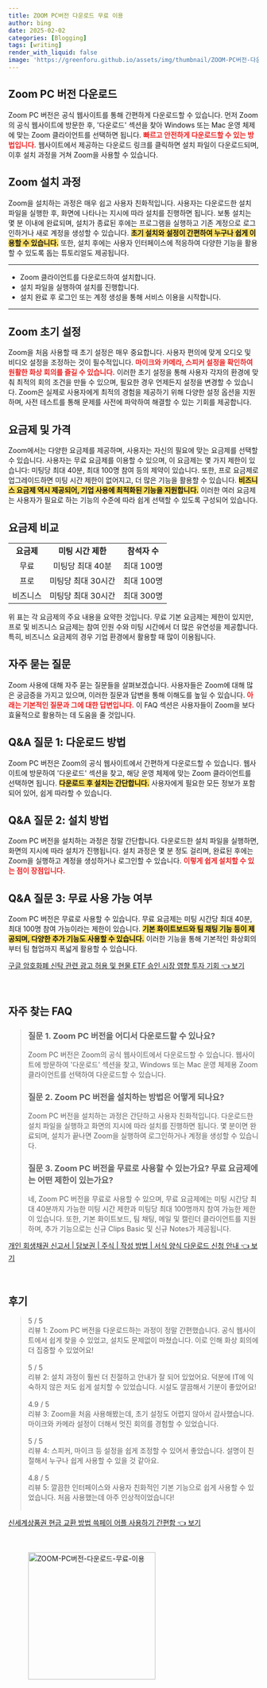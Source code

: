 ```yaml
---
title: ZOOM PC버전 다운로드 무료 이용
author: bing
date: 2025-02-02
categories: [Blogging]
tags: [writing]
render_with_liquid: false
image: 'https://greenforu.github.io/assets/img/thumbnail/ZOOM-PC버전-다운로드-무료-이용.webp'
---
```



<h2 id='Zoom_PC_버전_다운로드'>Zoom PC 버전 다운로드</h2>

<p>Zoom PC 버전은 공식 웹사이트를 통해 간편하게 다운로드할 수 있습니다. 먼저 Zoom의 공식 웹사이트에 방문한 후, '다운로드' 섹션을 찾아 Windows 또는 Mac 운영 체제에 맞는 Zoom 클라이언트를 선택하면 됩니다. <b><span style="color: #ee2323;">빠르고 안전하게 다운로드할 수 있는 방법입니다.</span></b> 웹사이트에서 제공하는 다운로드 링크를 클릭하면 설치 파일이 다운로드되며, 이후 설치 과정을 거쳐 Zoom을 사용할 수 있습니다.</p>

<h2 id='Zoom_설치_과정'>Zoom 설치 과정</h2>

<p>Zoom을 설치하는 과정은 매우 쉽고 사용자 친화적입니다. 사용자는 다운로드한 설치 파일을 실행한 후, 화면에 나타나는 지시에 따라 설치를 진행하면 됩니다. 보통 설치는 몇 분 이내에 완료되며, 설치가 종료된 후에는 프로그램을 실행하고 기존 계정으로 로그인하거나 새로 계정을 생성할 수 있습니다. <b><span style="background-color: #ffe066;">초기 설치와 설정이 간편하여 누구나 쉽게 이용할 수 있습니다.</span></b> 또한, 설치 후에는 사용자 인터페이스에 적응하여 다양한 기능을 활용할 수 있도록 돕는 튜토리얼도 제공됩니다.</p>

<hr />

<ul>
    <li>Zoom 클라이언트를 다운로드하여 설치합니다.</li>
    <li>설치 파일을 실행하여 설치를 진행합니다.</li>
    <li>설치 완료 후 로그인 또는 계정 생성을 통해 서비스 이용을 시작합니다.</li>
</ul>

<hr />

<h2 id='Zoom_초기_설정'>Zoom 초기 설정</h2>

<p>Zoom을 처음 사용할 때 초기 설정은 매우 중요합니다. 사용자 편의에 맞게 오디오 및 비디오 설정을 조정하는 것이 필수적입니다. <b><span style="color: #ee2323;">마이크와 카메라, 스피커 설정을 확인하여 원활한 화상 회의를 즐길 수 있습니다.</span></b> 이러한 초기 설정을 통해 사용자 각자의 환경에 맞춰 최적의 회의 조건을 만들 수 있으며, 필요한 경우 언제든지 설정을 변경할 수 있습니다. Zoom은 실제로 사용자에게 최적의 경험을 제공하기 위해 다양한 설정 옵션을 지원하며, 사전 테스트를 통해 문제를 사전에 파악하여 해결할 수 있는 기회를 제공합니다.</p>

<h2 id='요금제_및_가격'>요금제 및 가격</h2>

<p>Zoom에서는 다양한 요금제를 제공하며, 사용자는 자신의 필요에 맞는 요금제를 선택할 수 있습니다. 사용자는 무료 요금제를 이용할 수 있으며, 이 요금제는 몇 가지 제한이 있습니다: 미팅당 최대 40분, 최대 100명 참여 등의 제약이 있습니다. 또한, 프로 요금제로 업그레이드하면 미팅 시간 제한이 없어지고, 더 많은 기능을 활용할 수 있습니다. <b><span style="background-color: #ffe066;">비즈니스 요금제 역시 제공되어, 기업 사용에 최적화된 기능을 지원합니다.</span></b> 이러한 여러 요금제는 사용자가 필요로 하는 기능의 수준에 따라 쉽게 선택할 수 있도록 구성되어 있습니다.</p>

<h2 id='요금제_비교'>요금제 비교</h2>

<table>
    <tr>
        <td style="text-align: center; height: 17px;"><b>요금제</b></td>
        <td style="text-align: center; height: 17px;"><b>미팅 시간 제한</b></td>
        <td style="text-align: center; height: 17px;"><b>참석자 수</b></td>
    </tr>
    <tr>
        <td style="text-align: center; height: 17px;">무료</td>
        <td style="text-align: center; height: 17px;">미팅당 최대 40분</td>
        <td style="text-align: center; height: 17px;">최대 100명</td>
    </tr>
    <tr>
        <td style="text-align: center; height: 17px;">프로</td>
        <td style="text-align: center; height: 17px;">미팅당 최대 30시간</td>
        <td style="text-align: center; height: 17px;">최대 100명</td>
    </tr>
    <tr>
        <td style="text-align: center; height: 17px;">비즈니스</td>
        <td style="text-align: center; height: 17px;">미팅당 최대 30시간</td>
        <td style="text-align: center; height: 17px;">최대 300명</td>
    </tr>
</table>

<p>위 표는 각 요금제의 주요 내용을 요약한 것입니다. 무료 기본 요금제는 제한이 있지만, 프로 및 비즈니스 요금제는 참여 인원 수와 미팅 시간에서 더 많은 유연성을 제공합니다. 특히, 비즈니스 요금제의 경우 기업 환경에서 활용할 때 많이 이용됩니다.</p>

<h2 id='자주_묻는_질문'>자주 묻는 질문</h2>

<p>Zoom 사용에 대해 자주 묻는 질문들을 살펴보겠습니다. 사용자들은 Zoom에 대해 많은 궁금증을 가지고 있으며, 이러한 질문과 답변을 통해 이해도를 높일 수 있습니다. <b><span style="color: #ee2323;">아래는 기본적인 질문과 그에 대한 답변입니다.</span></b> 이 FAQ 섹션은 사용자들이 Zoom을 보다 효율적으로 활용하는 데 도움을 줄 것입니다.</p>

<h2 id='QNA_질문_1'>Q&A 질문 1: 다운로드 방법</h2>

<p>Zoom PC 버전은 Zoom의 공식 웹사이트에서 간편하게 다운로드할 수 있습니다. 웹사이트에 방문하여 '다운로드' 섹션을 찾고, 해당 운영 체제에 맞는 Zoom 클라이언트를 선택하면 됩니다. <b><span style="background-color: #ffe066;">다운로드 후 설치는 간단합니다.</span></b> 사용자에게 필요한 모든 정보가 포함되어 있어, 쉽게 따라할 수 있습니다.</p>

<h2 id='QNA_질문_2'>Q&A 질문 2: 설치 방법</h2>

<p>Zoom PC 버전을 설치하는 과정은 정말 간단합니다. 다운로드한 설치 파일을 실행하면, 화면의 지시에 따라 설치가 진행됩니다. 설치 과정은 몇 분 정도 걸리며, 완료된 후에는 Zoom을 실행하고 계정을 생성하거나 로그인할 수 있습니다. <b><span style="color: #ee2323;">이렇게 쉽게 설치할 수 있는 점이 장점입니다.</span></b></p>

<h2 id='QNA_질문_3'>Q&A 질문 3: 무료 사용 가능 여부</h2>

<p>Zoom PC 버전은 무료로 사용할 수 있습니다. 무료 요금제는 미팅 시간당 최대 40분, 최대 100명 참여 가능이라는 제한이 있습니다. <b><span style="background-color: #ffe066;">기본 화이트보드와 팀 채팅 기능 등이 제공되며, 다양한 추가 기능도 사용할 수 있습니다.</span></b> 이러한 기능을 통해 기본적인 화상회의부터 팀 협업까지 폭넓게 활용할 수 있습니다.</p>


<p><a class="click-button" title="구글 암호화폐 신탁 관련 광고 허용 및 현물 ETF 승인 시장 영향 투자 기회" href="https://greenforu.github.io/posts/%EA%B5%AC%EA%B8%80-%EC%95%94%ED%98%B8%ED%99%94%ED%8F%90-%EC%8B%A0%ED%83%81-%EA%B4%80%EB%A0%A8-%EA%B4%91%EA%B3%A0-%ED%97%88%EC%9A%A9-%EB%B0%8F-%ED%98%84%EB%AC%BC-ETF-%EC%8A%B9%EC%9D%B8-%EC%8B%9C%EC%9E%A5-%EC%98%81%ED%96%A5-%ED%88%AC%EC%9E%90-%EA%B8%B0%ED%9A%8C/" rel="dofollow">구글 암호화폐 신탁 관련 광고 허용 및 현물 ETF 승인 시장 영향 투자 기회 👈 보기</a></p><br>
<h2 id='자주_찾는_FAQ'>자주 찾는 FAQ</h2>
<div itemscope="" itemtype="https://schema.org/FAQPage"> 
<blockquote> 
<div itemscope="" itemprop="mainEntity" itemtype="https://schema.org/Question"> 
<h3 itemprop="name">질문 1. Zoom PC 버전을 어디서 다운로드할 수 있나요?</h3> 
<div itemscope="" itemprop="acceptedAnswer" itemtype="https://schema.org/Answer"> 
<span itemprop="text"> <p>Zoom PC 버전은 Zoom의 공식 웹사이트에서 다운로드할 수 있습니다. 웹사이트에 방문하여 '다운로드' 섹션을 찾고, Windows 또는 Mac 운영 체제용 Zoom 클라이언트를 선택하여 다운로드할 수 있습니다.</p> </span> 
</div> 
</div> 

<div itemscope="" itemprop="mainEntity" itemtype="https://schema.org/Question"> 
<h3 itemprop="name">질문 2. Zoom PC 버전을 설치하는 방법은 어떻게 되나요?</h3> 
<div itemscope="" itemprop="acceptedAnswer" itemtype="https://schema.org/Answer"> 
<span itemprop="text"> <p>Zoom PC 버전을 설치하는 과정은 간단하고 사용자 친화적입니다. 다운로드한 설치 파일을 실행하고 화면의 지시에 따라 설치를 진행하면 됩니다. 몇 분이면 완료되며, 설치가 끝나면 Zoom을 실행하여 로그인하거나 계정을 생성할 수 있습니다.</p> </span> 
</div> 
</div> 

<div itemscope="" itemprop="mainEntity" itemtype="https://schema.org/Question"> 
<h3 itemprop="name">질문 3. Zoom PC 버전을 무료로 사용할 수 있는가요? 무료 요금제에는 어떤 제한이 있는가요?</h3> 
<div itemscope="" itemprop="acceptedAnswer" itemtype="https://schema.org/Answer"> 
<span itemprop="text"> <p>네, Zoom PC 버전을 무료로 사용할 수 있으며, 무료 요금제에는 미팅 시간당 최대 40분까지 가능한 미팅 시간 제한과 미팅당 최대 100명까지 참여 가능한 제한이 있습니다. 또한, 기본 화이트보드, 팀 채팅, 메일 및 캘린더 클라이언트를 지원하며, 추가 기능으로는 신규 Clips Basic 및 신규 Notes가 제공됩니다.</p> </span> 
</div> 
</div> 
</blockquote> 
</div>
<p><a class="click-button" title="개인 회생채권 신고서 | 담보권 | 주식 | 작성 방법 | 서식 양식 다운로드 신청 안내" href="https://greenforu.github.io/posts/%EA%B0%9C%EC%9D%B8-%ED%9A%8C%EC%83%9D%EC%B1%84%EA%B6%8C-%EC%8B%A0%EA%B3%A0%EC%84%9C-%EB%8B%B4%EB%B3%B4%EA%B6%8C-%EC%A3%BC%EC%8B%9D-%EC%9E%91%EC%84%B1-%EB%B0%A9%EB%B2%95-%EC%84%9C%EC%8B%9D-%EC%96%91%EC%8B%9D-%EB%8B%A4%EC%9A%B4%EB%A1%9C%EB%93%9C-%EC%8B%A0%EC%B2%AD-%EC%95%88%EB%82%B4/" rel="dofollow">개인 회생채권 신고서 | 담보권 | 주식 | 작성 방법 | 서식 양식 다운로드 신청 안내 👈 보기</a></p><br>
<h2 id='후기'>후기</h2>
<div itemscope itemtype="https://schema.org/Product">
  <blockquote>
  <div itemprop="review" itemscope itemtype="https://schema.org/Review">
      <div itemprop="reviewRating" itemscope itemtype="https://schema.org/Rating"> <span itemprop="ratingValue">5</span> / <span itemprop="bestRating">5</span> </div>
      <span itemprop="reviewBody">리뷰 1: Zoom PC 버전을 다운로드하는 과정이 정말 간편했습니다. 공식 웹사이트에서 쉽게 찾을 수 있었고, 설치도 문제없이 마쳤습니다. 이로 인해 화상 회의에 더 집중할 수 있었어요!</span>
  </div>
  <br>
  <div itemprop="review" itemscope itemtype="https://schema.org/Review">
      <div itemprop="reviewRating" itemscope itemtype="https://schema.org/Rating"> <span itemprop="ratingValue">5</span> / <span itemprop="bestRating">5</span> </div>
      <span itemprop="reviewBody">리뷰 2: 설치 과정이 훨씬 더 친절하고 안내가 잘 되어 있었어요. 덕분에 IT에 익숙하지 않은 저도 쉽게 설치할 수 있었습니다. 시설도 깔끔해서 기분이 좋았어요!</span>
  </div>
  <br>
  <div itemprop="review" itemscope itemtype="https://schema.org/Review">
      <div itemprop="reviewRating" itemscope itemtype="https://schema.org/Rating"> <span itemprop="ratingValue">4.9</span> / <span itemprop="bestRating">5</span> </div>
      <span itemprop="reviewBody">리뷰 3: Zoom을 처음 사용해봤는데, 초기 설정도 어렵지 않아서 감사했습니다. 마이크와 카메라 설정이 더해서 멋진 회의를 경험할 수 있었습니다.</span>
  </div>
  <br>
  <div itemprop="review" itemscope itemtype="https://schema.org/Review">
      <div itemprop="reviewRating" itemscope itemtype="https://schema.org/Rating"> <span itemprop="ratingValue">5</span> / <span itemprop="bestRating">5</span> </div>
      <span itemprop="reviewBody">리뷰 4: 스피커, 마이크 등 설정을 쉽게 조정할 수 있어서 좋았습니다. 설명이 친절해서 누구나 쉽게 사용할 수 있을 것 같아요.</span>
  </div>
  <br>
  <div itemprop="review" itemscope itemtype="https://schema.org/Review">
      <div itemprop="reviewRating" itemscope itemtype="https://schema.org/Rating"> <span itemprop="ratingValue">4.8</span> / <span itemprop="bestRating">5</span> </div>
      <span itemprop="reviewBody">리뷰 5: 깔끔한 인터페이스와 사용자 친화적인 기본 기능으로 쉽게 사용할 수 있었습니다. 처음 사용했는데 아주 인상적이었습니다!</span>
  </div>
  <br>
  </blockquote>
</div>
<p><a class="click-button" title="신세계상품권 현금 교환 방법 쓱페이 어플 사용하기 간편함" href="https://greenforu.github.io/posts/%EC%8B%A0%EC%84%B8%EA%B3%84%EC%83%81%ED%92%88%EA%B6%8C-%ED%98%84%EA%B8%88-%EA%B5%90%ED%99%98-%EB%B0%A9%EB%B2%95-%EC%93%B1%ED%8E%98%EC%9D%B4-%EC%96%B4%ED%94%8C-%EC%82%AC%EC%9A%A9%ED%95%98%EA%B8%B0-%EA%B0%84%ED%8E%B8%ED%95%A8/" rel="dofollow">신세계상품권 현금 교환 방법 쓱페이 어플 사용하기 간편함 👈 보기</a></p><br>
<figure class="image"><img src="https://greenforu.github.io/assets/img/thumbnail/ZOOM-PC버전-다운로드-무료-이용.webp" alt="ZOOM-PC버전-다운로드-무료-이용" width="256" height="256"></figure>